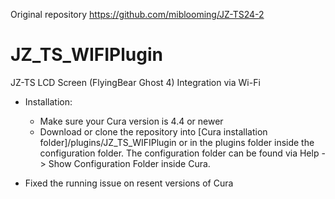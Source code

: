 Original repository https://github.com/miblooming/JZ-TS24-2

# JZ_TS_WIFIPlugin
JZ-TS LCD Screen (FlyingBear Ghost 4) Integration via Wi-Fi

* Installation:
  - Make sure your Cura version is 4.4 or newer
  - Download or clone the repository into [Cura installation folder]/plugins/JZ_TS_WIFIPlugin
    or in the plugins folder inside the configuration folder. The configuration folder can be
    found via Help -> Show Configuration Folder inside Cura.

* Fixed the running issue on resent versions of Cura
